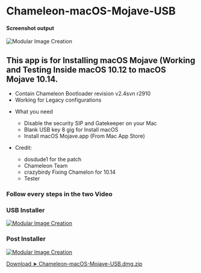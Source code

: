 # Chameleon-macOS-Mojave-USB
#### Screenshot output
![Modular Image Creation](https://i25.servimg.com/u/f25/18/50/18/69/captu240.png)

## This app is for Installing macOS Mojave (Working and Testing Inside macOS 10.12 to macOS Mojave 10.14.

  - Contain Chameleon Bootloader revision v2.4svn r2910
  - Working for Legacy configurations

* What you need

   - Disable the security SIP and Gatekeeper on your Mac
   - Blank USB key 8 gig for Install macOS
   - Install macOS Mojave.app (From Mac App Store)
 
* Credit: 
   - dosdude1 for the patch
   - Chameleon Team
   - crazybirdy Fixing Chamelon for 10.14
   - Tester

### Follow every steps in the two Video

### USB Installer
                           
[![Modular Image Creation](https://i25.servimg.com/u/f25/18/50/18/69/macosm10.png)](https://youtu.be/dG5HG60EzT0)

### Post Installer

[![Modular Image Creation](https://i25.servimg.com/u/f25/18/50/18/69/macosm10.png)](https://youtu.be/FSF5oO4VDUA)


[Download ➤ Chameleon-macOS-Mojave-USB.dmg.zip](https://github.com/chris1111/Chameleon-macOS-Mojave-USB/releases/tag/V1)
